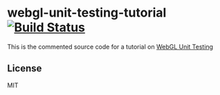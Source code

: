 webgl-unit-testing-tutorial [![Build Status](https://travis-ci.org/chinedufn/webgl-unit-testing-tutorial.svg?branch=master)](https://travis-ci.org/chinedufn/webgl-unit-testing-tutorial)
===============

This is the commented source code for a tutorial on [WebGL Unit Testing](http://chinedufn.com/unit-testing-webgl/)

## License

MIT
